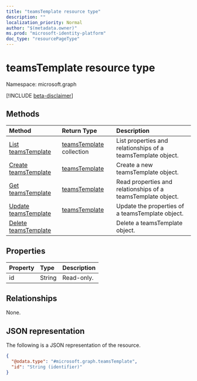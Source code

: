 ```yaml
---
title: "teamsTemplate resource type"
description: ""
localization_priority: Normal
author: "$(metadata.owner)"
ms.prod: "microsoft-identity-platform"
doc_type: "resourcePageType"
---
```


# teamsTemplate resource type

Namespace: microsoft.graph

[!INCLUDE [beta-disclaimer](../../includes/beta-disclaimer.md)]

## Methods

| Method                                                 | Return Type                                  | Description                                                  |
| :----------------------------------------------------- | :------------------------------------------- | :----------------------------------------------------------- |
| [List teamsTemplate](../api/teamstemplate-list.md)     | [teamsTemplate](teamsTemplate.md) collection | List properties and relationships of a teamsTemplate object. |
| [Create teamsTemplate](../api/teamstemplate-create.md) | [teamsTemplate](teamsTemplate.md)            | Create a new teamsTemplate object.                           |
| [Get teamsTemplate](../api/teamstemplate-get.md)       | [teamsTemplate](teamsTemplate.md)            | Read properties and relationships of a teamsTemplate object. |
| [Update teamsTemplate](../api/teamstemplate-update.md) | [teamsTemplate](teamsTemplate.md)            | Update the properties of a teamsTemplate object.             |
| [Delete teamsTemplate](../api/teamstemplate-delete.md) |                                              | Delete a teamsTemplate object.                               |

## Properties

| Property | Type   | Description |
| :------- | :----- | :---------- |
| id       | String | Read-only.  |

## Relationships

None.

## JSON representation

The following is a JSON representation of the resource.

<!-- {
  "blockType": "resource",
  "keyProperty": "id",
  "@odata.type": "microsoft.graph.teamsTemplate",
  "baseType": "microsoft.graph.entity",
  "openType": False
}
-->

```json
{
  "@odata.type": "#microsoft.graph.teamsTemplate",
  "id": "String (identifier)"
}
```
